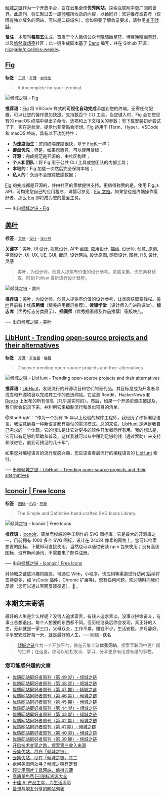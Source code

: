[倾城之链](https://site.lovejade.cn/)作为一个开放平台，旨在云集全球**优秀网站**，探索互联网中更广阔的世界。此周刊，将汇聚过去一周[倾城](https://site.lovejade.cn/?utm_source=weekly)所收录的内容，以飨同好；欢迎推荐或自荐（仅限有独立域名的网站，可以是二级域名）。您如果要了解收录要求，请参见[关于倾城](https://site.lovejade.cn/about?utm_source=weekly)。

**备注**：本周刊**每周五**生成，首发于个人微信公众号[晚晴幽草轩](https://mp.weixin.qq.com/mp/appmsgalbum?__biz=MzI5MDIwMzM2Mg==&action=getalbum&album_id=1530765143352082433&scene=173&from_msgid=2650641087&from_itemidx=1&count=3#wechat_redirect)、博客[晚晴幽草轩](https://www.jeffjade.com)，以及[悠然宜想亭](https://forum.lovejade.cn/)社区；此一键生成脚本基于 [Deno](https://site.lovejade.cn/post/602d30aad099ff5688618591) 编写，并在 Github 开源：[nicejade/nicelinks-weekly](https://github.com/nicejade/nicelinks-weekly)。

## [Fig](https://site.lovejade.cn/post/61f2984c68ba114abbae6037)

**标签**：[`工具`](https://site.lovejade.cn/tags/工具) · [`开源`](https://site.lovejade.cn/tags/开源) · [`自动化`](https://site.lovejade.cn/tags/自动化)

> Autocomplete for your terminal.

![倾城之链 - Fig](https://nicelinks.oss-cn-shenzhen.aliyuncs.com/fig.io.png?x-oss-process=style/png2jpg)

**推荐语**：[Fig](https://fig.io/) 将 VSCode 样式的**可视化自动完成**添加到您的终端，无需任何配置，可以让您的操作更加快捷。支持数百个 CLI 工具，当您键入时，Fig 会在您现有的 macOS 终端中弹出子命令、选项和上下文相关的参数；有下载安装初步尝试了下，实在是丝滑，提示也非常贴合所想。[Fig](https://fig.io/) 适用于 iTerm、Hyper、VSCode 和 macOS 终端，具有以下功能特性：

- **为速度而生**：您的终端速度很快，基于 [Fig](https://fig.io/)也一样；
- **键盘优先**：但是，如果您愿意，可以使用鼠标；
- **开源**：完成规范是开源的，由社区构建；
- **个人和团队**：将 Fig 用于公共 CLI 工具或您团队的内部工具；
- **本地的**：Fig 加载一次然后完全保持本地；
- **私人的**：永远不会跟踪敏感数据；

[Fig](https://fig.io/) 的完成都是开源的，并由社区的贡献提供支持。更值得称赞的是，使用 Fig.js API，可构建您自己的应用程序，详情可参见：[Fig 文档](https://fig.io/docs/getting-started)。如果您也是终端操作爱好者，那么 [Fig](https://fig.io/) 即将成为您的最爱工具。

── 出自[倾城之链 - Fig](https://site.lovejade.cn/post/61f2984c68ba114abbae6037)

## [美叶](https://site.lovejade.cn/post/61f2283d68ba114abbae6035)

**标签**：[`灵感`](https://site.lovejade.cn/tags/灵感) · [`设计`](https://site.lovejade.cn/tags/设计) · [`设计师`](https://site.lovejade.cn/tags/设计师)

**关键字**：美叶, UI 设计, 视觉设计, APP 截图, 应用设计, 插画, 设计师, 创意, 原创, 平面设计, UI, UX, UE, GUI, 截屏, 设计网站, 设计原图, 网页设计, 图标, H5, 设计, 灵感

> 美叶，为设计师，创意人提供有价值的设计参考。灵感采集，优质素材获取，时刻 Follow 最新流行设计趋势。

![倾城之链 - 美叶](https://nicelinks.oss-cn-shenzhen.aliyuncs.com/www.meiye.art.png?x-oss-process=style/png2jpg)

**推荐语**：[美叶](https://www.meiye.art/)，为设计师，创意人提供有价值的设计参考，让灵感获取变轻松。[美叶](https://www.meiye.art/)目前有上线**应用墙**（精美应用截屏推荐）、**读课学堂**（设计师入门进阶课堂）、**标志库**（优秀标志分类展示）、**插画师**（优秀插画师及作品推荐）等版块儿。

── 出自[倾城之链 - 美叶](https://site.lovejade.cn/post/61f2283d68ba114abbae6035)

## [LibHunt - Trending open-source projects and their alternatives](https://site.lovejade.cn/post/61ed1f353bc51624375150ae)

**标签**：[`开源`](https://site.lovejade.cn/tags/开源) · [`开发者`](https://site.lovejade.cn/tags/开发者) · [`编程`](https://site.lovejade.cn/tags/编程)

> Discover trending open-source projects and their alternatives.

![倾城之链 - LibHunt - Trending open-source projects and their alternatives](https://nicelinks.oss-cn-shenzhen.aliyuncs.com/www.libhunt.com.png?x-oss-process=style/png2jpg)

**推荐语**：[LibHunt](https://www.libhunt.com/)，发现流行的开源项目和它们的替代品。其目标是成为开发者寻找库和开源项目以完成其工作的首选网站。它监测 Reddit、HackerNews 和 [Dev.to](https://site.lovejade.cn/post/5ffee335f14a2d7ea7457b41) 上发布的所有信息（几乎是实时的）。然后，如果一个开源资源库被提及，我们就会记录下来，并利用它来编制流行和类似项目的清单。

@StanBright：“作为一个拥有 15 年以上经验的软件工程师，我经历了许多编程语言，我注意到每一种新语言都有类似的需求模式。总的来说，[LibHunt](https://www.libhunt.com/) 是满足我自己需求的一个体现，它的想法是让它对更多的软件开发者同伴有用。我的想法是，它可以有足够的帮助和普及，这样我就可以从中赚到足够的钱（通过赞助）来支持和改进它，直到可预见的几十年“。

如果您对编程语言的流行度感兴趣，您应该查看最流行的编程语言的 [LibHunt](https://www.libhunt.com/) 索引。

── 出自[倾城之链 - LibHunt - Trending open-source projects and their alternatives](https://site.lovejade.cn/post/61ed1f353bc51624375150ae)

## [Iconoir | Free Icons](https://site.lovejade.cn/post/61ed19343bc51624375150ac)

**标签**：[`图标`](https://site.lovejade.cn/tags/图标) · [`SVG`](https://site.lovejade.cn/tags/SVG) · [`开源`](https://site.lovejade.cn/tags/开源)

> The Simple and Definitive hand-crafted SVG Icons Library.

![倾城之链 - Iconoir | Free Icons](https://nicelinks.oss-cn-shenzhen.aliyuncs.com/iconoir.com.png?x-oss-process=style/png2jpg)

**推荐语**：[Iconoir](https://iconoir.com/)，简单而权威的手工制作的 SVG 图标库；它是最大的开源库之一，目前拥有 1000 多个 SVG 图标，设计在 24x24 像素的网格上。您可以检索想要的图标，下载即可直接使用，当然也可以通过安装 npm 包来使用；没有高级图标，没有新闻通讯，不需要电子邮件注册。

── 出自[倾城之链 - Iconoir | Free Icons](https://site.lovejade.cn/post/61ed19343bc51624375150ac)

对倾城之链感兴趣的朋友，可通过 Web，小程序，快应用等渠道进行访问(后续将支持更多，如 VsCode 插件，Chrome 扩展等)。您有任何问题，欢迎随时向我们反馈（您可以通过官网反馈渠道），🤲 。

## 本期文末寄语

最好的人生是什么样呢？没钱人追求富贵，有钱人追求素淡。没事业拼命奋斗，有事业总想退出。每个人想要的东西都不同。但历经沧桑后你会发现，真正好的人生，无非就是一家三口，父母双全，工作不累，赚钱不少，生活安稳，岁月静好。平平安安过好每一天，就是最好的人生。── 网络 · 佚名

> [倾城之链](https://site.lovejade.cn/)作为一个开放平台，旨在云集全球**优秀网站**，探索互联网中更广阔的世界；在这里，你可以轻松发现、学习、分享更多有用或有趣的事物。

### 您可能感兴趣的文章

- [优质网站同好者周刊（第 49 期）- 倾城之链](https://link.niceshare.site/weekly-049/)
- [优质网站同好者周刊（第 48 期）- 倾城之链](https://link.niceshare.site/weekly-048/)
- [优质网站同好者周刊（第 47 期）- 倾城之链](https://link.niceshare.site/weekly-047/)
- [优质网站同好者周刊（第 46 期）- 倾城之链](https://link.niceshare.site/weekly-046/)
- [优质网站同好者周刊（第 45 期）- 倾城之链](https://forum.lovejade.cn/d/132-45)
- [优质网站同好者周刊（第 44 期）- 倾城之链](https://forum.lovejade.cn/d/130-44)
- [优质网站同好者周刊（第 43 期）- 倾城之链](https://forum.lovejade.cn/d/127-43)
- [优质网站同好者周刊（第 42 期）- 倾城之链](https://forum.lovejade.cn/d/125-42)
- [优质网站同好者周刊（第 41 期）- 倾城之链](https://forum.lovejade.cn/d/121-41)
- [优质网站同好者周刊（第 40 期）- 倾城之链](https://forum.lovejade.cn/d/119-40)
- [优质网站同好者周刊（第 39 期）- 倾城之链](https://forum.lovejade.cn/d/118-39)
- [开启技术变现之路，探索第三收入来源](https://www.jeffjade.com/2020/11/17/173-talk-about-nice-links/)
- [云集优站，尽在「倾城之链」](https://www.jeffjade.com/2017/12/31/136-talk-about-nicelinks-site/)
- [云集优站，尽在「倾城之链」其二](https://www.jeffjade.com/2018/12/23/146-talk-about-nice-links/)
- [欲问美图何处寻？倾城之链有定音](https://www.jeffjade.com/2019/02/17/151-aweome-beautiful-picture-website-list/ "欲问美图何处寻？倾城之链有定音")
- [超实用图片工具网站，值得典藏](https://www.jeffjade.com/2020/07/27/165-aweome-picture-tool-website-list/)
- [高质量免费 🆓 图标资源大全](https://www.jeffjade.com/2020/09/11/169-high-quality-free-icon-resource-collection/)
- [十佳 AI 产品工具，为生活添彩](https://www.jeffjade.com/2020/09/23/170-list-of-top-20-ai-product-tools/)
- [最想与朋友分享的网站列表](https://www.jeffjade.com/2020/09/01/168-list-of-websites-i-most-want-to-share-with-my-friends/)
